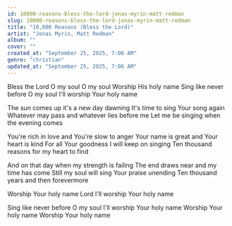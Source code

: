 ```yaml
---
id: 10000-reasons-bless-the-lord-jonas-myrin-matt-redman
slug: 10000-reasons-bless-the-lord-jonas-myrin-matt-redman
title: "10,000 Reasons (Bless the Lord)"
artist: "Jonas Myrin, Matt Redman"
album: ""
cover: ""
created_at: "September 25, 2025, 7:06 AM"
genre: "christian"
updated_at: "September 25, 2025, 7:06 AM"
---
```


Bless the Lord O my soul O my soul
Worship His holy name
Sing like never before O my soul
I'll worship Your holy name

The sun comes up it's a new day dawning
It's time to sing Your song again
Whatever may pass and whatever lies before me
Let me be singing when the evening comes

You're rich in love and You're slow to anger
Your name is great and Your heart is kind
For all Your goodness I will keep on singing
Ten thousand reasons for my heart to find

And on that day when my strength is failing
The end draws near and my time has come
Still my soul will sing Your praise unending
Ten thousand years and then forevermore

Worship Your holy name
Lord I'll worship Your holy name

Sing like never before O my soul
I'll worship Your holy name
Worship Your holy name
Worship Your holy name

